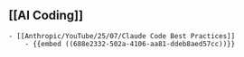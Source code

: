 ## [[AI Coding]]
	- [[Anthropic/YouTube/25/07/Claude Code Best Practices]]
		- {{embed ((688e2332-502a-4106-aa81-ddeb8aed57cc))}}